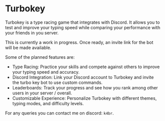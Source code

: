 # Turbokey
Turbokey is a type racing game that integrates with Discord. It allows you to test and improve your typing speed while comparing your performance with your friends in you server.

This is currently a work in progress. Once ready, an invite link for the bot will be made available. 

Some of the planned features are:
- Type Racing: Practice your skills and compete against others to improve your typing speed and accuracy.
- Discord Integration: Link your Discord account to Turbokey and invite the turbo key bot to use custom commands.
- Leaderboards: Track your progress and see how you rank among other users in your server / overall.
- Customizable Experience: Personalize Turbokey with different themes, typing modes, and difficulty levels.

For any queries you can contact me on discord: `k4br`.

